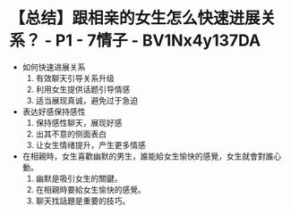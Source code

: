 # 【总结】跟相亲的女生怎么快速进展关系？ - P1 - 7情子 - BV1Nx4y137DA

-   如何快速进展关系
    1.  有效聊天引导关系升级
    2.  利用女生提供话题引导情感
    3.  适当展现真诚，避免过于急迫
-   表达好感保持感性
    1.  保持感性聊天，展现好感
    2.  出其不意的侧面表白
    3.  让女生情绪提升，产生更多情感
-   在相親時，女生喜歡幽默的男生，誰能給女生愉快的感覺，女生就會對誰心動。
    1.  幽默是吸引女生的關鍵。
    2.  在相親時要給女生愉快的感覺。
    3.  聊天找話題是重要的技巧。